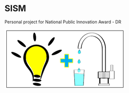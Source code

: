 # SISM
Personal project for National Public Innovation Award - DR

![](https://github.com/julioalexp/SISM/blob/main/Captura.PNG)
